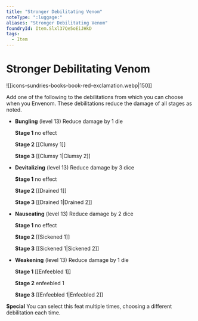 ```yaml
---
title: "Stronger Debilitating Venom"
noteType: ":luggage:"
aliases: "Stronger Debilitating Venom"
foundryId: Item.Slxl37Qe5oEiJHkD
tags:
  - Item
---
```


# Stronger Debilitating Venom
![[icons-sundries-books-book-red-exclamation.webp|150]]

Add one of the following to the debilitations from which you can choose when you Envenom. These debilitations reduce the damage of all stages as noted.

*   **Bungling** (level 13) Reduce damage by 1 die
    
    **Stage 1** no effect
    
    **Stage 2** [[Clumsy 1]]
    
    **Stage 3** [[Clumsy 1|Clumsy 2]]
    
*   **Devitalizing** (level 13) Reduce damage by 3 dice
    
    **Stage 1** no effect
    
    **Stage 2** [[Drained 1]]
    
    **Stage 3** [[Drained 1|Drained 2]]
    
*   **Nauseating** (level 13) Reduce damage by 2 dice
    
    **Stage 1** no effect
    
    **Stage 2** [[Sickened 1]]
    
    **Stage 3** [[Sickened 1|Sickened 2]]
    
*   **Weakening** (level 13) Reduce damage by 1 die
    
    **Stage 1** [[Enfeebled 1]]
    
    **Stage 2** enfeebled 1
    
    **Stage 3** [[Enfeebled 1|Enfeebled 2]]
    

**Special** You can select this feat multiple times, choosing a different debilitation each time.
